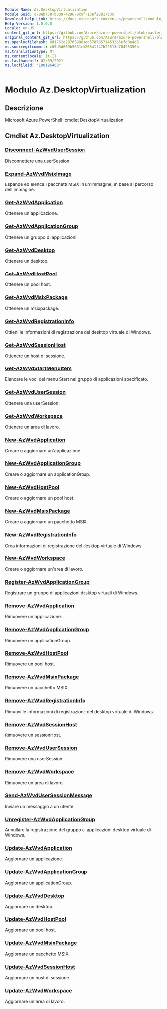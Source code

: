 ```yaml
---
Module Name: Az.DesktopVirtualization
Module Guid: c78eb738-b339-4296-8c9f-13ef28817c3c
Download Help Link: https://docs.microsoft.com/en-us/powershell/module/az.desktopvirtualization
Help Version: 1.0.0.0
Locale: en-US
content_git_url: https://github.com/Azure/azure-powershell/blob/master/src/DesktopVirtualization/help/Az.DesktopVirtualization.md
original_content_git_url: https://github.com/Azure/azure-powershell/blob/master/src/DesktopVirtualization/help/Az.DesktopVirtualization.md
ms.openlocfilehash: 6d1762d287659983cd578795714532b5efd0e4d3
ms.sourcegitcommit: c05d3d669b5631e526841f47b22513d78495350b
ms.translationtype: MT
ms.contentlocale: it-IT
ms.lasthandoff: 02/09/2021
ms.locfileid: "100196463"
---
```

# Modulo Az.DesktopVirtualization
## Descrizione
Microsoft Azure PowerShell: cmdlet DesktopVirtualization

## Cmdlet Az.DesktopVirtualization
### [Disconnect-AzWvdUserSession](Disconnect-AzWvdUserSession.md)
Disconnettere una userSession.

### [Expand-AzWvdMsixImage](Expand-AzWvdMsixImage.md)
Espande ed elenca i pacchetti MSIX in un'immagine, in base al percorso dell'immagine.

### [Get-AzWvdApplication](Get-AzWvdApplication.md)
Ottenere un'applicazione.

### [Get-AzWvdApplicationGroup](Get-AzWvdApplicationGroup.md)
Ottenere un gruppo di applicazioni.

### [Get-AzWvdDesktop](Get-AzWvdDesktop.md)
Ottenere un desktop.

### [Get-AzWvdHostPool](Get-AzWvdHostPool.md)
Ottenere un pool host.

### [Get-AzWvdMsixPackage](Get-AzWvdMsixPackage.md)
Ottenere un msixpackage.

### [Get-AzWvdRegistrationInfo](Get-AzWvdRegistrationInfo.md)
Ottieni le informazioni di registrazione del desktop virtuale di Windows.

### [Get-AzWvdSessionHost](Get-AzWvdSessionHost.md)
Ottenere un host di sessione.

### [Get-AzWvdStartMenuItem](Get-AzWvdStartMenuItem.md)
Elencare le voci del menu Start nel gruppo di applicazioni specificato.

### [Get-AzWvdUserSession](Get-AzWvdUserSession.md)
Ottenere una userSession.

### [Get-AzWvdWorkspace](Get-AzWvdWorkspace.md)
Ottenere un'area di lavoro.

### [New-AzWvdApplication](New-AzWvdApplication.md)
Creare o aggiornare un'applicazione.

### [New-AzWvdApplicationGroup](New-AzWvdApplicationGroup.md)
Creare o aggiornare un applicationGroup.

### [New-AzWvdHostPool](New-AzWvdHostPool.md)
Creare o aggiornare un pool host.

### [New-AzWvdMsixPackage](New-AzWvdMsixPackage.md)
Creare o aggiornare un pacchetto MSIX.

### [New-AzWvdRegistrationInfo](New-AzWvdRegistrationInfo.md)
Crea informazioni di registrazione del desktop virtuale di Windows.

### [New-AzWvdWorkspace](New-AzWvdWorkspace.md)
Creare o aggiornare un'area di lavoro.

### [Register-AzWvdApplicationGroup](Register-AzWvdApplicationGroup.md)
Registrare un gruppo di applicazioni desktop virtuali di Windows.

### [Remove-AzWvdApplication](Remove-AzWvdApplication.md)
Rimuovere un'applicazione.

### [Remove-AzWvdApplicationGroup](Remove-AzWvdApplicationGroup.md)
Rimuovere un applicationGroup.

### [Remove-AzWvdHostPool](Remove-AzWvdHostPool.md)
Rimuovere un pool host.

### [Remove-AzWvdMsixPackage](Remove-AzWvdMsixPackage.md)
Rimuovere un pacchetto MSIX.

### [Remove-AzWvdRegistrationInfo](Remove-AzWvdRegistrationInfo.md)
Rimuovi le informazioni di registrazione del desktop virtuale di Windows.

### [Remove-AzWvdSessionHost](Remove-AzWvdSessionHost.md)
Rimuovere un sessionHost.

### [Remove-AzWvdUserSession](Remove-AzWvdUserSession.md)
Rimuovere una userSession.

### [Remove-AzWvdWorkspace](Remove-AzWvdWorkspace.md)
Rimuovere un'area di lavoro.

### [Send-AzWvdUserSessionMessage](Send-AzWvdUserSessionMessage.md)
Inviare un messaggio a un utente.

### [Unregister-AzWvdApplicationGroup](Unregister-AzWvdApplicationGroup.md)
Annullare la registrazione del gruppo di applicazioni desktop virtuale di Windows.

### [Update-AzWvdApplication](Update-AzWvdApplication.md)
Aggiornare un'applicazione.

### [Update-AzWvdApplicationGroup](Update-AzWvdApplicationGroup.md)
Aggiornare un applicationGroup.

### [Update-AzWvdDesktop](Update-AzWvdDesktop.md)
Aggiornare un desktop.

### [Update-AzWvdHostPool](Update-AzWvdHostPool.md)
Aggiornare un pool host.

### [Update-AzWvdMsixPackage](Update-AzWvdMsixPackage.md)
Aggiornare un pacchetto MSIX.

### [Update-AzWvdSessionHost](Update-AzWvdSessionHost.md)
Aggiornare un host di sessione.

### [Update-AzWvdWorkspace](Update-AzWvdWorkspace.md)
Aggiornare un'area di lavoro.


